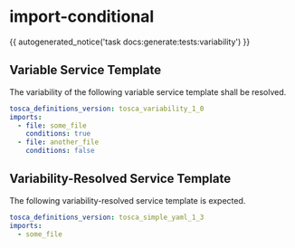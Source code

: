 # import-conditional

{{ autogenerated_notice('task docs:generate:tests:variability') }}


## Variable Service Template

The variability of the following variable service template shall be resolved.

```yaml linenums="1"
tosca_definitions_version: tosca_variability_1_0
imports:
  - file: some_file
    conditions: true
  - file: another_file
    conditions: false
```




## Variability-Resolved Service Template

The following variability-resolved service template is expected.

```yaml linenums="1"
tosca_definitions_version: tosca_simple_yaml_1_3
imports:
  - some_file
```

